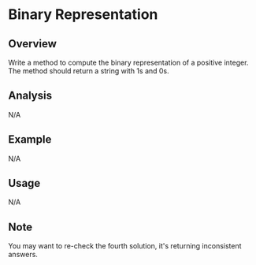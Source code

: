 # Binary Representation 

Overview
---
Write a method to compute the binary representation of a positive integer. 
The method should return a string with 1s and 0s. 

Analysis
---
N/A

Example
---
N/A

Usage
---
N/A

Note
---
You may want to re-check the fourth solution, it's returning inconsistent 
answers.
